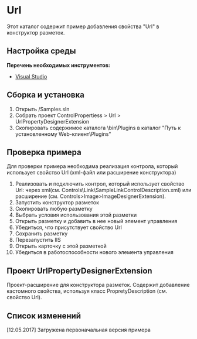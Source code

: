 # Url

Этот каталог содержит пример добавления свойства "Url" в конструктор разметок. 

## Настройка среды

**Перечень необходимых инструментов:** 
* [Visual Studio](https://www.visualstudio.com)

## Сборка и установка

1. Открыть /Samples.sln
2. Собрать проект ControlPropertiess > Url > UrlPropertyDesignerExtension
3. Скопировать содержимое каталога \bin\Plugins в каталог "Путь к установленному Web-клиент\Plugins"

## Проверка примера

Для проверки примера необходима реализация контрола, который использует свойство Url (xml-файл или расширение конструктора)

1. Реализовать и подключить контрол, который использует свойство Url:
	 через xml(см. Controls\Link\SampleLinkControlDescription.xml) или расширение (см. Controls>Image>ImageDesignerExtension).
2. Запустить конструктор разметок
3. Скопировать любую разметку
4. Выбрать условия использования этой разметки
5. Открыть разметку и добавить в нее новый элемент управления
6. Убедиться, что присутствует свойство Url
7. Сохранить разметку
8. Перезапустить IIS
9. Открыть карточку с этой разметкой
10. Убедиться в работоспособности нового элемента управления

## Проект UrlPropertyDesignerExtension

Проект-расширение для конструктора разметок. Содержит добавление кастомного свойства, используя класс PropretyDescription (см. свойство Url). 

## Список изменений

[12.05.2017] Загружена первоначальная версия примера

